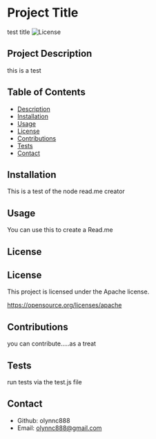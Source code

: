 
# Project Title
  test title
  ![License](https://img.shields.io/badge/license-apache-green.svg)

## Project Description
  this is a test

## Table of Contents
- [Description](#description)
- [Installation](#installation)
- [Usage](#usage)
- [License](#license)
- [Contributions](#contributions)
- [Tests](#tests)
- [Contact](#contact)
  
## Installation
  This is a test of the node read.me creator

## Usage
  You can use this to create a Read.me

## License
  
## License

This project is licensed under the Apache license.

  https://opensource.org/licenses/apache

## Contributions
  you can contribute.....as a treat

## Tests
  run tests via the test.js file

## Contact
  * Github: olynnc888
  * Email: olynnc888@gmail.com
  
  
